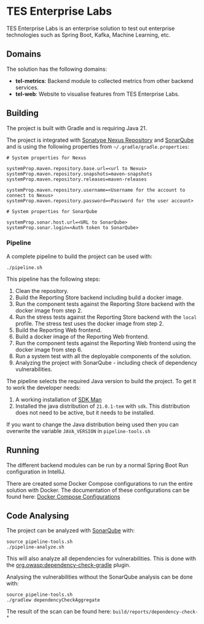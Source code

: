 # TES Enterprise Labs

TES Enterprise Labs is an enterprise solution to test out enterprise technologies such as Spring Boot, Kafka, Machine Learning, etc.  

## Domains

The solution has the following domains:

- **tel-metrics**: Backend module to collected metrics from other backend services.
- **tel-web**: Website to visualise features from TES Enterprise Labs.

## Building

The project is built with Gradle and is requiring Java 21.

The project is integrated with [Sonatype Nexus Repository](https://www.sonatype.com/products/sonatype-nexus-repository)
and [SonarQube](https://www.sonarsource.com/products/sonarqube/) and is using the following properties from
`~/.gradle/gradle.properties`:

```properties
# System properties for Nexus

systemProp.maven.repository.base.url=<url to Nexus>
systemProp.maven.repository.snapshots=maven-snapshots
systemProp.maven.repository.releases=maven-releases

systemProp.maven.repository.username=<Username for the account to connect to Nexus>
systemProp.maven.repository.password=<Password for the user account>

# System properties for SonarQube

systemProp.sonar.host.url=<URL to SonarQube>
systemProp.sonar.login=<Auth token to SonarQube>
```

### Pipeline

A complete pipeline to build the project can be used with:

```shell
./pipeline.sh
```

This pipeline has the following steps:

1. Clean the repository.
2. Build the Reporting Store backend including build a docker image.
3. Run the component tests against the Reporting Store backend with the docker image from step 2.
4. Run the stress tests against the Reporting Store backend with the `local` profile. The stress test uses the 
   docker image from step 2.
5. Build the Reporting Web frontend.
6. Build a docker image of the Reporting Web frontend.
7. Run the component tests against the Reporting Web frontend using the docker image from step 6.
8. Run a system test with all the deployable components of the solution.
9. Analyzing the project with SonarQube - including check of dependency vulnerabilities.

The pipeline selects the required Java version to build the project. To get it to work the
developer needs:

1. A working installation of [SDK Man](https://sdkman.io/)
2. Installed the java distribution of `21.0.1-tem` with `sdk`. This distribution does not need to be active,
   but it needs to be installed.

If you want to change the Java distribution being used then you can overwrite the variable `JAVA_VERSION` in
`pipeline-tools.sh`

## Running

The different backend modules can be run by a normal Spring Boot Run configuration in IntelliJ.

There are created some Docker Compose configurations to run the entire solution with Docker. The documentation of these
configurations can be found here: [Docker Compose Configurations](docker/README.md)

## Code Analysing

The project can be analyzed with [SonarQube](https://www.sonarsource.com/products/sonarqube/) with:

```shell
source pipeline-tools.sh
./pipeline-analyze.sh
```

This will also analyze all dependencies for vulnerabilities. This is done with the
[org.owasp:dependency-check-gradle](https://github.com/dependency-check/dependency-check-gradle) plugin.

Analysing the vulnerabilities without the SonarQube analysis can be done with:

```shell
source pipeline-tools.sh
./gradlew dependencyCheckAggregate
```

The result of the scan can be found here: `build/reports/dependency-check-*`
